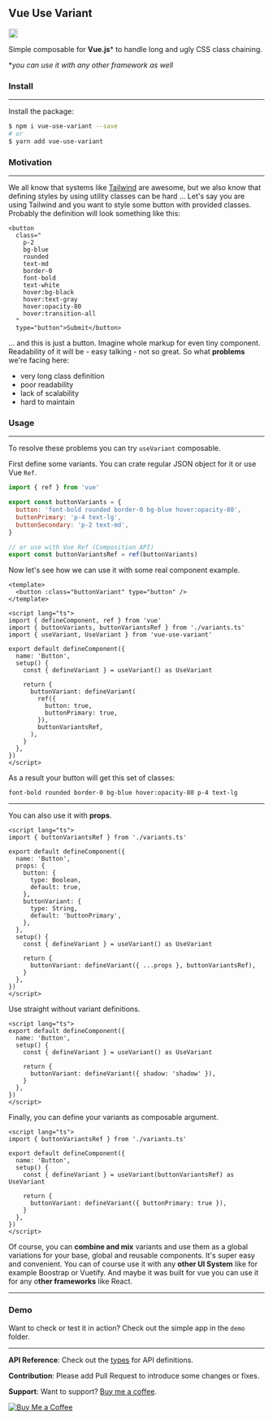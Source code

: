 ## Vue Use Variant

<a href="https://badge.fury.io/js/vue-use-variant"><img src="https://d25lcipzij17d.cloudfront.net/badge.svg?id=js&r=r&type=6e&v=0.1.1&x2=0" alt="npm version" height="18"></a>

Simple composable for **Vue.js*** to handle long and ugly CSS class chaining.

**you can use it with any other framework as well*

### Install

---

Install the package:

```bash
$ npm i vue-use-variant --save
# or
$ yarn add vue-use-variant
```

### Motivation

---

We all know that systems like [Tailwind](https://tailwindcss.com) are awesome, but we also know that defining styles by using utility classes can be hard ... Let's say you are using Tailwind and you want to style some button with provided classes. Probably the definition will look something like this:

```vue
<button
  class="
    p-2 
    bg-blue 
    rounded
    text-md 
    border-0
    font-bold 
    text-white 
    hover:bg-black 
    hover:text-gray
    hover:opacity-80
    hover:transition-all 
  "
  type="button">Submit</button>
```

... and this is just a button. Imagine whole markup for even tiny component. 
Readability of it will be - easy talking - not so great. So what **problems** we're facing here:

- very long class definition
- poor readability
- lack of scalability
- hard to maintain

### Usage

---

To resolve these problems you can try `useVariant` composable.

First define some variants. You can crate regular JSON object for it or use Vue `Ref`.

```javascript
import { ref } from 'vue'

export const buttonVariants = {
  button: 'font-bold rounded border-0 bg-blue hover:opacity-80',
  buttonPrimary: 'p-4 text-lg',
  buttonSecondary: 'p-2 text-md',
}

// or use with Vue Ref (Composition API)
export const buttonVariantsRef = ref(buttonVariants)
```

Now let's see how we can use it with some real component example.

```vue
<template>
  <button :class="buttonVariant" type="button" />
</template>

<script lang="ts">
import { defineComponent, ref } from 'vue'
import { buttonVariants, buttonVariantsRef } from './variants.ts'
import { useVariant, UseVariant } from 'vue-use-variant'

export default defineComponent({
  name: 'Button',
  setup() {
    const { defineVariant } = useVariant() as UseVariant

    return {
      buttonVariant: defineVariant(
        ref({
          button: true,
          buttonPrimary: true,
        }),
        buttonVariantsRef,
      ),
    }
  },
})
</script>
```

As a result your button will get this set of classes:

```vue
font-bold rounded border-0 bg-blue hover:opacity-80 p-4 text-lg
```

---

You can also use it with **props**.

```vue
<script lang="ts">
import { buttonVariantsRef } from './variants.ts'

export default defineComponent({
  name: 'Button',
  props: {
    button: {
      type: Boolean,
      default: true,
    },
    buttonVariant: {
      type: String,
      default: 'buttonPrimary',
    },
  },
  setup() {
    const { defineVariant } = useVariant() as UseVariant

    return {
      buttonVariant: defineVariant({ ...props }, buttonVariantsRef),
    }
  },
})
</script>
```

Use straight without variant definitions.

```vue
<script lang="ts">
export default defineComponent({
  name: 'Button',
  setup() {
    const { defineVariant } = useVariant() as UseVariant

    return {
      buttonVariant: defineVariant({ shadow: 'shadow' }),
    }
  },
})
</script>
```

Finally, you can define your variants as composable argument.

```vue
<script lang="ts">
import { buttonVariantsRef } from './variants.ts'

export default defineComponent({
  name: 'Button',
  setup() {
    const { defineVariant } = useVariant(buttonVariantsRef) as UseVariant

    return {
      buttonVariant: defineVariant({ buttonPrimary: true }),
    }
  },
})
</script>
```

Of course, you can **combine and mix** variants and use them as a global variations for 
your base, global and reusable components. It's super easy and convenient. You can
of course use it with any **other UI System** like for example Boostrap or Vuetify.
And maybe it was built for vue you can use it for any o**ther frameworks** like React.

--- 

### Demo

Want to check or test it in action? Check out the simple app in the `demo` folder.

---

**API Reference**: Check out the [types](src/types.d.ts) for API definitions.

**Contribution**: Please add Pull Request to introduce some changes or fixes.

**Support**: Want to support? [Buy me a coffee](https://www.buymeacoffee.com/lukas.borawski).

<a href="https://www.buymeacoffee.com/lukas.borawski" target="__blank"><img src="https://cdn.buymeacoffee.com/buttons/v2/default-blue.png" alt="Buy Me a Coffee"></a>

